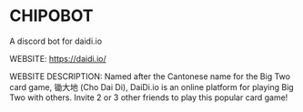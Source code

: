# CHIPOBOT

A discord bot for daidi.io

WEBSITE: https://daidi.io/

WEBSITE DESCRIPTION:
Named after the Cantonese name for the Big Two card game, 锄大地 (Cho Dai Di), DaiDi.io is an online platform for playing Big Two with others. Invite 2 or 3 other friends to play this popular card game!
